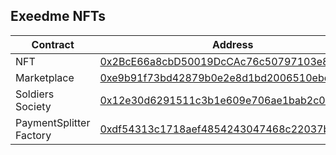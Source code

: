 ## Exeedme NFTs

| Contract    | Address                                                                                                                  |
| ----------- | ------------------------------------------------------------------------------------------------------------------------ |
| NFT         | [0x2BcE66a8cbD50019DcCAc76c50797103e87f5A66](https://polygonscan.com/address/0x2BcE66a8cbD50019DcCAc76c50797103e87f5A66) |
| Marketplace | [0xe9b91f73bd42879b0e2e8d1bd2006510ebcfe8f2](https://polygonscan.com/address/0xe9b91f73bd42879b0e2e8d1bd2006510ebcfe8f2) |
| Soldiers Society | [0x12e30d6291511c3b1e609e706ae1bab2c0f8202f](https://polygonscan.com/address/0x12e30d6291511c3b1e609e706ae1bab2c0f8202f) |
| PaymentSplitter Factory | [0xdf54313c1718aef4854243047468c22037bef1ab](https://polygonscan.com/address/0xdf54313c1718aef4854243047468c22037bef1ab) |
